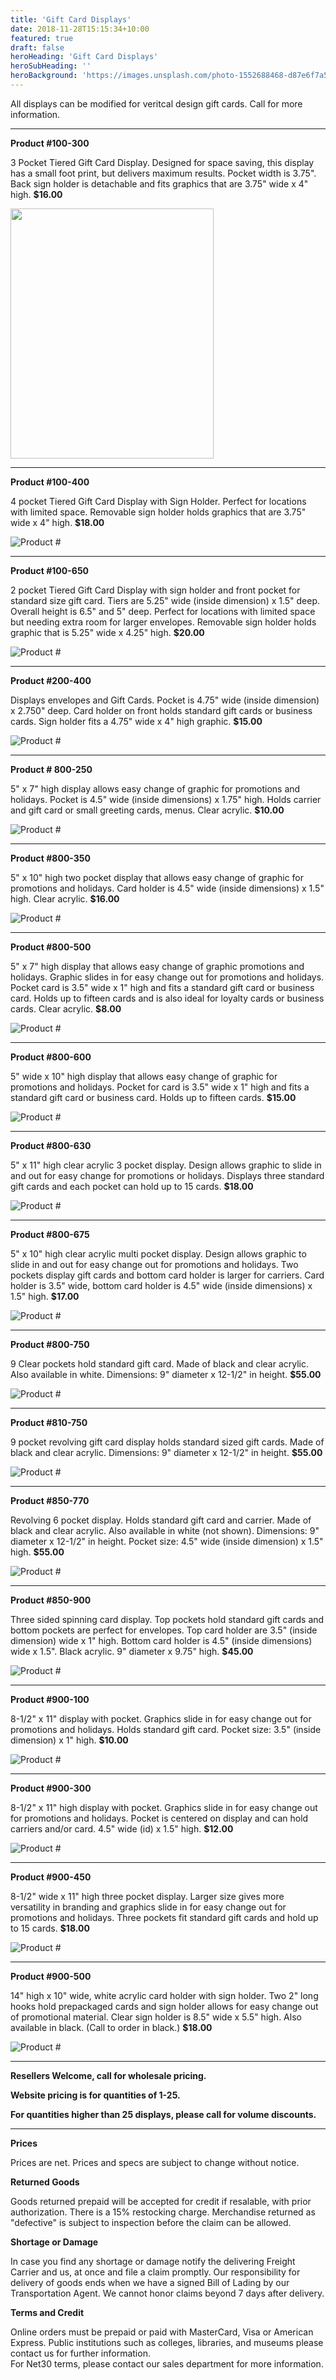 ```yaml
---
title: 'Gift Card Displays'
date: 2018-11-28T15:15:34+10:00
featured: true
draft: false
heroHeading: 'Gift Card Displays'
heroSubHeading: ''
heroBackground: 'https://images.unsplash.com/photo-1552688468-d87e6f7a58f2?ixlib=rb-1.2.1&ixid=MnwxMjA3fDB8MHxwaG90by1wYWdlfHx8fGVufDB8fHx8&auto=format&fit=crop&w=1170&q=80'
---
```


All displays can be modified for veritcal design gift cards. Call for more information.

---

**Product #100-300**

3 Pocket Tiered Gift Card Display. Designed for space saving, this display has a small foot print, but delivers maximum results. Pocket width is 3.75". Back sign holder is detachable and fits graphics that are 3.75" wide x 4" high. **$16.00**

<img src="/img/100-300.jpg" width="325" height="400"/>

---

**Product #100-400**

4 pocket Tiered Gift Card Display with Sign Holder. Perfect for locations with limited space. Removable sign holder holds graphics that are 3.75" wide x 4" high. **$18.00**

![Product #](image.jpg)

---

**Product #100-650**

2 pocket Tiered Gift Card Display with sign holder and front pocket for standard size gift card. Tiers are 5.25" wide (inside dimension) x 1.5" deep. Overall height is 6.5" and 5" deep. Perfect for locations with limited space but needing extra room for larger envelopes. Removable sign holder holds graphic that is 5.25" wide
x 4.25" high. **$20.00**

![Product #](image.jpg)

---

**Product #200-400**

Displays envelopes and Gift Cards. Pocket is 4.75" wide (inside dimension) x 2.750" deep. Card holder on front holds standard gift cards or business cards. Sign holder fits a 4.75" wide x 4" high graphic. **$15.00**

![Product #](image.jpg)

---

**Product # 800-250**

5" x 7" high display allows easy change of graphic for promotions and holidays. Pocket is 4.5" wide (inside dimensions) x 1.75" high. Holds carrier and gift card or small greeting cards, menus. Clear acrylic. **$10.00**

![Product #](image.jpg)

---

**Product #800-350**

5" x 10" high two pocket display that allows easy change of
graphic for promotions and holidays. Card holder is 4.5" wide
(inside dimensions) x 1.5" high. Clear acrylic. **$16.00**

![Product #](image.jpg)

---

**Product #800-500**

5" x 7" high display that allows easy change of graphic promotions and holidays. Graphic slides in for easy change out for promotions and holidays. Pocket card is 3.5" wide x 1" high and fits a standard gift card or business card. Holds up to fifteen cards and is also
ideal for loyalty cards or business cards. Clear acrylic. **$8.00**

![Product #](image.jpg)

---

**Product #800-600**

5" wide x 10" high display that allows easy change of graphic for promotions and holidays. Pocket for card is 3.5" wide x 1" high and fits a standard gift card or business card. Holds up to fifteen cards. **$15.00**

![Product #](image.jpg)

---

**Product #800-630**

5" x 11" high clear acrylic 3 pocket display. Design allows graphic
to slide in and out for easy change for promotions or holidays. Displays three standard gift cards and each pocket can hold up
to 15 cards. **$18.00**

![Product #](image.jpg)

---

**Product #800-675**

5" x 10" high clear acrylic multi pocket display. Design allows graphic to slide in and out for easy change out for promotions and holidays. Two pockets display gift cards and bottom card holder is larger for carriers. Card holder is 3.5" wide, bottom card holder is 4.5" wide (inside dimensions) x 1.5" high. **$17.00**

![Product #](image.jpg)

---

**Product #800-750**

9 Clear pockets hold standard gift card. Made of black and clear acrylic. Also available in white. Dimensions: 9" diameter x 12-1/2" in height. **$55.00**

![Product #](image.jpg)

---

**Product #810-750**

9 pocket revolving gift card display holds standard sized gift cards. Made of black and clear acrylic. Dimensions: 9" diameter x 12-1/2" in height. **$55.00**

![Product #](image.jpg)

---

**Product #850-770**

Revolving 6 pocket display. Holds standard gift card and carrier. Made of black and clear acrylic. Also available in white (not
shown). Dimensions: 9" diameter x 12-1/2" in height. Pocket
size: 4.5" wide (inside dimension) x 1.5" high. **$55.00**

![Product #](image.jpg)

---

**Product #850-900**

Three sided spinning card display. Top pockets hold standard gift cards and bottom pockets are perfect for envelopes. Top card
holder are 3.5" (inside dimension) wide x 1" high. Bottom card holder is 4.5" (inside dimensions) wide x 1.5". Black acrylic. 9" diameter x 9.75" high. **$45.00**

![Product #](image.jpg)

---

**Product #900-100**

8-1/2" x 11" display with pocket. Graphics slide in for easy change out for promotions and holidays. Holds standard gift card. Pocket size: 3.5" (inside dimension) x 1" high. **$10.00**

![Product #](image.jpg)

---

**Product #900-300**

8-1/2" x 11" high display with pocket. Graphics slide in for easy change out for promotions and holidays. Pocket is centered on display and can hold carriers and/or card. 4.5" wide (id) x 1.5" high. **$12.00**

![Product #](image.jpg)

---

**Product #900-450**

8-1/2" wide x 11" high three pocket display. Larger size gives more versatility in branding and graphics slide in for easy change out for promotions and holidays. Three pockets fit standard gift cards and hold up to 15 cards. **$18.00**

![Product #](image.jpg)

---

**Product #900-500**

14" high x 10" wide, white acrylic card holder with sign holder. Two 2" long hooks hold prepackaged cards and sign holder allows for easy change out of promotional material. Clear sign holder is 8.5" wide x 5.5" high. Also available in black. (Call to order in black.) **$18.00**

![Product #](image.jpg)

---

**Resellers Welcome, call for wholesale pricing.**

**Website pricing is for quantities of 1-25.**

**For quantities higher than 25 displays, please call for volume discounts.**

---

**Prices**

Prices are net. Prices and specs are subject to change without notice.

**Returned Goods**

Goods returned prepaid will be accepted for credit if resalable, with prior authorization. There is a 15% restocking charge. Merchandise returned as "defective" is subject to inspection before the claim can be allowed.

**Shortage or Damage** 

In case you find any shortage or damage notify the delivering Freight Carrier and us, at once and file a claim promptly. Our responsibility for delivery of goods ends when we have a signed Bill of Lading by our Transportation Agent. We cannot honor claims beyond 7 days after delivery.

**Terms and Credit**

Online orders must be prepaid or paid with MasterCard, Visa or American Express. 
Public institutions such as colleges, libraries, and museums please contact us for further information.  
For Net30 terms, please contact our sales department for more information.
